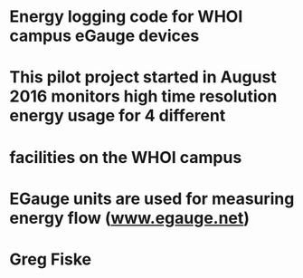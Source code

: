 # Energy logging code for WHOI campus eGauge devices

# This pilot project started in August 2016 monitors high time resolution energy usage for 4 different
# facilities on the WHOI campus

# EGauge units are used for measuring energy flow (www.egauge.net)

# Greg Fiske
